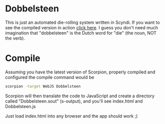 # Dobbelsteen

This is just an automated die-rolling system written in Scyndi. If you want to see the compiled version in action [click here](http://tricky1975.github.io/Dobbelsteen/).
I guess you don't need much imagination that "dobbelsteen" is the Dutch word for "die" (the noun, NOT the verb). 


# Compile

Assuming you have the latest version of Scorpion, properly compiled and configured the compile command would be
~~~sh
scorpion -target WebJS Dobbelsteen
~~~

Scorpion will then translate the code to JavaScript and create a directory called "Dobbelsteen.sout" (s-output), and you'll see index.html and Dobbelsteen.js

Just load index.html into any browser and the app should work ;)
